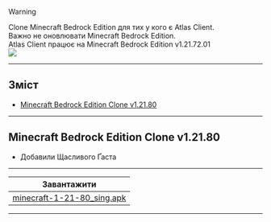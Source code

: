 > [!Warning]
> Clone Minecraft Bedrock Edition для тих у кого є Atlas Client. <br>
> Важно не оновлювати Minecraft Bedrock Edition. <br>
> Atlas Client працює на Minecraft Bedrock Edition v1.21.72.01 <br>
> ![](https://uzvarua.github.io/clone-minecraft-bedrock-edition/images/atlasmenu.webp) <br>
***
## Зміст
- [Minecraft Bedrock Edition Clone v1.21.80](#minecraft-bedrock-edition-clone-v12180)
***
## Minecraft Bedrock Edition Clone v1.21.80
- Добавили Щасливого Ґаста
***
| Завантажити |
|---|
| [minecraft-1-21-80_sing.apk](https://github.com/uzvarUA/clone-minecraft-bedrock-edition/releases/download/v1.21.80-clone/minecraft-1-21-80_sign.apk)
***
